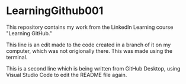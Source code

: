 # LearningGithub001
This repository contains my work from the LinkedIn Learning course "Learning GitHub."

This line is an edit made to the code created in a branch of it on my computer, which was not origionally there. This was made using the terminal. 

This is a second line which is being written from GitHub Desktop, using Visual Studio Code to edit the README file again. 